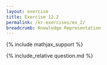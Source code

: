 ```yaml
---
layout: exercise
title: Exercise 12.2
permalink: /kr-exercises/ex_2/
breadcrumb: Knowledge Representation
---
```


{% include mathjax_support %}

<div><i class="arrow-up loader" data-chapter="kr-exercises" data-exercise="ex_2" data-rating="0"></i></div>
{% include_relative question.md %}
